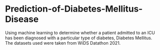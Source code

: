 # Prediction-of-Diabetes-Mellitus-Disease
Using machine learning to determine whether a patient admitted to an ICU has been diagnosed with a particular type of diabetes, Diabetes Mellitus. The datasets used were taken from WiDS Datathon 2021.
